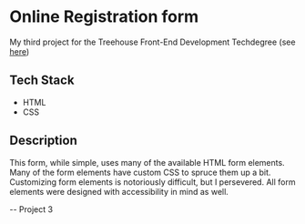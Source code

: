 # Online Registration form

My third project for the Treehouse Front-End Development Techdegree (see [here](https://join.teamtreehouse.com/front-end-web-development-techdegree/))



## Tech Stack

- HTML
- CSS



## Description

This form, while simple, uses many of the available HTML form elements. Many of the form elements have custom CSS to spruce them up a bit. Customizing form elements is notoriously difficult, but I persevered. All form elements were designed with accessibility in mind as well.

-- Project 3

